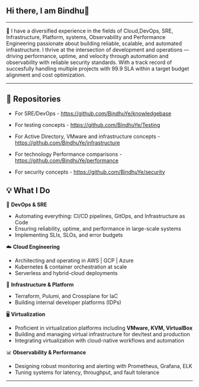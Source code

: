 ## Hi there, I am Bindhu👋
---
🔧 I have a diversified experience in the fields of Cloud,DevOps, SRE, Infrastructure, Platform, systems, Observability and Performance Engineering passionate about building reliable, scalable, and automated infrastructure. I thrive at the intersection of development and operations — driving performance, uptime, and velocity through automation and observability with reliable security standards. With a track record of succesfully handling multiple projects with 99.9 SLA within a target budget alignment and cost optimization.

---

## 📂 Repositories

- For SRE/DevOps - https://github.com/BindhuYe/knowledgebase

- For testing concepts - https://github.com/BindhuYe/Testing

- For Active Directory, VMware and infrastructure concepts - https://github.com/BindhuYe/infrastructure

- For technology Performance comparisons - https://github.com/BindhuYe/performance

- For security concepts - https://github.com/BindhuYe/security

## 💡 What I Do

🔧 **DevOps & SRE**  
- Automating everything: CI/CD pipelines, GitOps, and Infrastructure as Code  
- Ensuring reliability, uptime, and performance in large-scale systems  
- Implementing SLIs, SLOs, and error budgets

☁️ **Cloud Engineering**  
- Architecting and operating in AWS | GCP | Azure  
- Kubernetes & container orchestration at scale  
- Serverless and hybrid-cloud deployments

🧱 **Infrastructure & Platform**  
- Terraform, Pulumi, and Crossplane for IaC  
- Building internal developer platforms (IDPs)

🖥️ **Virtualization**  
- Proficient in virtualization platforms including **VMware, KVM, VirtualBox**  
- Building and managing virtual infrastructure for dev/test and production  
- Integrating virtualization with cloud-native workflows and automation

📊 **Observability & Performance**  
- Designing robust monitoring and alerting with Prometheus, Grafana, ELK  
- Tuning systems for latency, throughput, and fault tolerance

---

